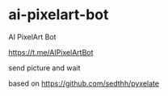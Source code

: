 # ai-pixelart-bot
AI PixelArt Bot



https://t.me/AIPixelArtBot

send picture and wait


based on https://github.com/sedthh/pyxelate
